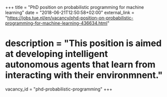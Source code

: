 +++
title = "PhD position on probabilistic programming for machine learning"
date = "2018-06-21T12:50:58+02:00"
external_link = "https://jobs.tue.nl/en/vacancy/phd-position-on-probabilistic-programming-for-machine-learning-436634.html"
# description = "This position is aimed at developing intelligent autonomous agents that learn from interacting with their environmnent."
vacancy_id = "phd-probabilistic-programming"
+++
